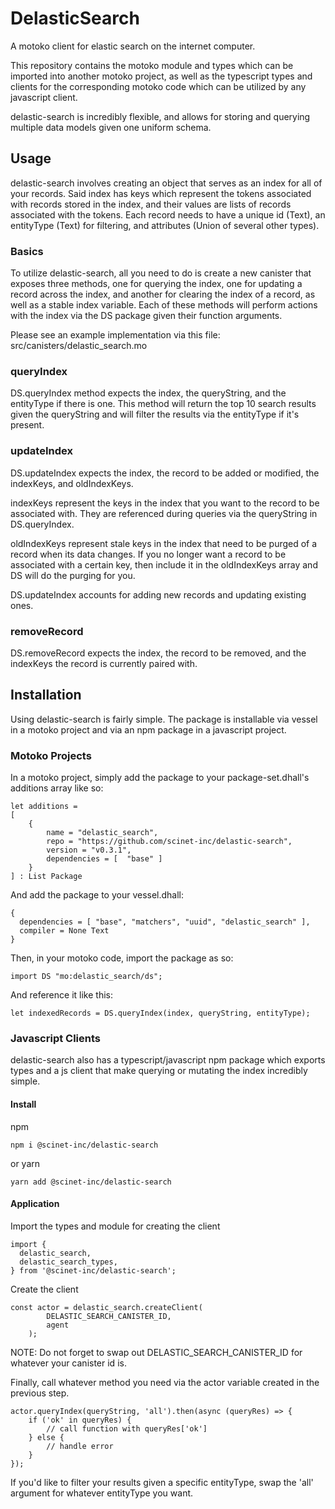 # DelasticSearch

A motoko client for elastic search on the internet computer.

This repository contains the motoko module and types which can be imported into another motoko project, as well as the typescript types and clients for the corresponding motoko code which can be utilized by any javascript client.

delastic-search is incredibly flexible, and allows for storing and querying multiple data models given one uniform schema.

## Usage

delastic-search involves creating an object that serves as an index for all of your records. Said index has keys which represent the tokens associated with records stored in the index, and their values are lists of records associated with the tokens. Each record needs to have a unique id (Text), an entityType (Text) for filtering, and attributes (Union of several other types).

### Basics

To utilize delastic-search, all you need to do is create a new canister that exposes three methods, one for querying the index, one for updating a record across the index, and another for clearing the index of a record, as well as a stable index variable. Each of these methods will perform actions with the index via the DS package given their function arguments.

Please see an example implementation via this file: src/canisters/delastic_search.mo

### queryIndex

DS.queryIndex method expects the index, the queryString, and the entityType if there is one. This method will return the top 10 search results given the queryString and will filter the results via the entityType if it's present.

### updateIndex

DS.updateIndex expects the index, the record to be added or modified, the indexKeys, and oldIndexKeys.

indexKeys represent the keys in the index that you want to the record to be associated with. They are referenced during queries via the queryString in DS.queryIndex.

oldIndexKeys represent stale keys in the index that need to be purged of a record when its data changes. If you no longer want a record to be associated with a certain key, then include it in the oldIndexKeys array and DS will do the purging for you.

DS.updateIndex accounts for adding new records and updating existing ones.

### removeRecord

DS.removeRecord expects the index, the record to be removed, and the indexKeys the record is currently paired with.

## Installation

Using delastic-search is fairly simple. The package is installable via vessel in a motoko project and via an npm package in a javascript project.

### Motoko Projects

In a motoko project, simply add the package to your package-set.dhall's additions array like so:

```
let additions =
[
	{
		name = "delastic_search",
		repo = "https://github.com/scinet-inc/delastic-search",
		version = "v0.3.1",
		dependencies = [  "base" ]
	}
] : List Package
```

And add the package to your vessel.dhall:

```
{
  dependencies = [ "base", "matchers", "uuid", "delastic_search" ],
  compiler = None Text
}
```

Then, in your motoko code, import the package as so:

```
import DS "mo:delastic_search/ds";
```

And reference it like this:

```
let indexedRecords = DS.queryIndex(index, queryString, entityType);
```

### Javascript Clients

delastic-search also has a typescript/javascript npm package which exports types and a js client that make querying or mutating the index incredibly simple.

#### Install

npm

```
npm i @scinet-inc/delastic-search
```

or yarn

```
yarn add @scinet-inc/delastic-search
```

#### Application

Import the types and module for creating the client

```
import {
  delastic_search,
  delastic_search_types,
} from '@scinet-inc/delastic-search';
```

Create the client

```
const actor = delastic_search.createClient(
		DELASTIC_SEARCH_CANISTER_ID,
		agent
	);
```

NOTE: Do not forget to swap out DELASTIC_SEARCH_CANISTER_ID for whatever your canister id is.

Finally, call whatever method you need via the actor variable created in the previous step.

```
actor.queryIndex(queryString, 'all').then(async (queryRes) => {
	if ('ok' in queryRes) {
		// call function with queryRes['ok']
	} else {
		// handle error
	}
});
```

If you'd like to filter your results given a specific entityType, swap the 'all' argument for whatever entityType you want.
